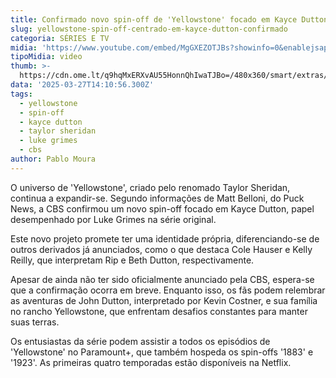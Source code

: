 ```yaml
---
title: Confirmado novo spin-off de 'Yellowstone' focado em Kayce Dutton
slug: yellowstone-spin-off-centrado-em-kayce-dutton-confirmado
categoria: SÉRIES E TV
midia: 'https://www.youtube.com/embed/MgGXEZOTJBs?showinfo=0&enablejsapi=1'
tipoMidia: video
thumb: >-
  https://cdn.ome.lt/q9hqMxERXvAU55HonnQhIwaTJBo=/480x360/smart/extras/conteudos/01_jDPrr2V.jpg
data: '2025-03-27T14:10:56.300Z'
tags:
  - yellowstone
  - spin-off
  - kayce dutton
  - taylor sheridan
  - luke grimes
  - cbs
author: Pablo Moura
---
```


O universo de 'Yellowstone', criado pelo renomado Taylor Sheridan, continua a expandir-se. Segundo informações de Matt Belloni, do Puck News, a CBS confirmou um novo spin-off focado em Kayce Dutton, papel desempenhado por Luke Grimes na série original. 

Este novo projeto promete ter uma identidade própria, diferenciando-se de outros derivados já anunciados, como o que destaca Cole Hauser e Kelly Reilly, que interpretam Rip e Beth Dutton, respectivamente. 

Apesar de ainda não ter sido oficialmente anunciado pela CBS, espera-se que a confirmação ocorra em breve. Enquanto isso, os fãs podem relembrar as aventuras de John Dutton, interpretado por Kevin Costner, e sua família no rancho Yellowstone, que enfrentam desafios constantes para manter suas terras. 

Os entusiastas da série podem assistir a todos os episódios de 'Yellowstone' no Paramount+, que também hospeda os spin-offs '1883' e '1923'. As primeiras quatro temporadas estão disponíveis na Netflix.
